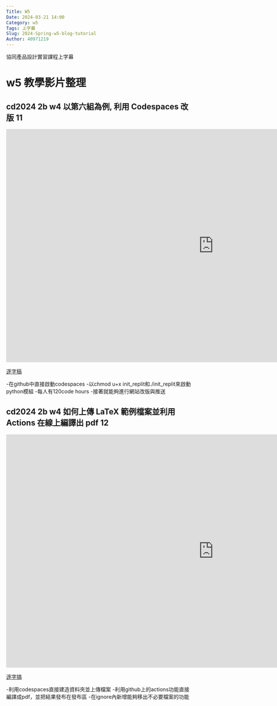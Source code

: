 ```yaml
---
Title: W5
Date: 2024-03-21 14:00
Category: w5
Tags: 上字幕
Slug: 2024-Spring-w5-blog-tutorial
Author: 40971219
---
```


協同產品設計實習課程上字幕

<!-- PELICAN_END_SUMMARY -->

# w5 教學影片整理
## cd2024 2b w4 以第六組為例, 利用 Codespaces 改版 11

<iframe width="1120" height="630" src="https://youtu.be/L8rG5uLHIlo" title="YouTube video player" frameborder="0" allow="accelerometer; autoplay; clipboard-write; encrypted-media; gyroscope; picture-in-picture; web-share" referrerpolicy="strict-origin-when-cross-origin" allowfullscreen></iframe>

[逐字稿](https://nfuedu-my.sharepoint.com/:t:/g/personal/40971219_nfu_edu_tw/Eb3gzblBaN5LqUHWRVfu0T8BFMLsnIrK6ggUwBCKPyWOLw)

-在github中直接啟動codespaces
-以chmod u+x init_replit和./init_replit來啟動python模組
-每人有120code hours
-接著就能夠進行網站改版與推送

## cd2024 2b w4 如何上傳 LaTeX 範例檔案並利用 Actions 在線上編譯出 pdf 12

<iframe width="1120" height="630" src="https://youtu.be/bheoYbc4sns" title="YouTube video player" frameborder="0" allow="accelerometer; autoplay; clipboard-write; encrypted-media; gyroscope; picture-in-picture; web-share" referrerpolicy="strict-origin-when-cross-origin" allowfullscreen></iframe>

[逐字搞](https://nfuedu-my.sharepoint.com/:t:/g/personal/40971219_nfu_edu_tw/ET_MpTSJQv1Iv9FRs0y9iCwBwN5Xz8D4q9EwRK4bX0NfcA?e=UeDPjz)

-利用codespaces直接建造資料夾並上傳檔案
-利用github上的actions功能直接編譯成pdf，並把結果發布在發布區
-在ignore內新增能夠移出不必要檔案的功能